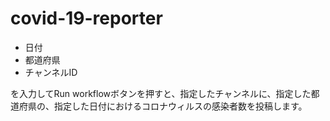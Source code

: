# covid-19-reporter

- 日付
- 都道府県
- チャンネルID

を入力してRun workflowボタンを押すと、指定したチャンネルに、指定した都道府県の、指定した日付におけるコロナウィルスの感染者数を投稿します。
